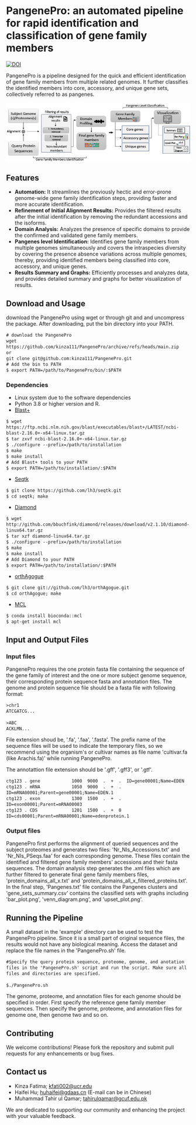 # PangenePro: an automated pipeline for rapid identification and classification of gene family members
[![DOI](https://zenodo.org/badge/DOI/10.5281/zenodo.14661747.svg)](https://doi.org/10.5281/zenodo.14661747)

PangenePro is a pipeline designed for the quick and efficient identification of gene family members from multiple related genomes. It further classifies the identified members into core, accessory, and unique gene sets, collectively referred to as pangenes. 

![PangenePro](https://github.com/kinza111/PangenePro/blob/main/PangenePro.png)

## Features

- **Automation:** It streamlines the previously hectic and error-prone genome-wide gene family identification steps, providing faster and more accurate identification.
- **Refinement of Initial Alignment Results:** Provides the filtered results after the initial identification by removing the redundant accessions and the isoforms.
- **Domain Analysis:** Analyzes the presence of specific domains to provide the confirmed and validated gene family members.
- **Pangenes level Identification:** Identifies gene family members from multiple genomes simultaneously and covers the intraspecies diversity by covering the presence absence variations across multiple genomes, thereby, providing identified members being classified into core, accessory, and unique genes.
- **Results Summary and Graphs:** Efficiently processes and analyzes data, and provides detailed summary and graphs for better visualization of results. 

## Download and Usage
download the PangenePro using wget or through git and and uncompress the package. After downloading, put the bin directory into your PATH.
```
# download the PangenePro
wget https://github.com/kinza111/PangenePro/archive/refs/heads/main.zip
or
git clone git@github.com:kinza111/PangenePro.git
# Add the bin to PATH
$ export PATH=/path/to/PangenePro/bin/:$PATH
```
### Dependencies
- Linux system due to the software dependencies
- Python 3.8 or higher version and R. 
- [Blast+](https://ftp.ncbi.nlm.nih.gov/blast/executables/blast+/LATEST/ncbi-blast-2.16.0+-x64-linux.tar.gz)
```
$ wget https://ftp.ncbi.nlm.nih.gov/blast/executables/blast+/LATEST/ncbi-blast-2.16.0+-x64-linux.tar.gz
$ tar zxvf ncbi-blast-2.16.0+-x64-linux.tar.gz
$ ./configure --prefix=/path/to/installation
$ make
$ make install
# Add Blast+ tools to your PATH
$ export PATH=/path/to/installation/:$PATH
```
- [Seqtk](https://github.com/lh3/seqtk)
```
$ git clone https://github.com/lh3/seqtk.git
$ cd seqtk; make
```
- [Diamond](https://github.com/bbuchfink/diamond)
```
$ wget http://github.com/bbuchfink/diamond/releases/download/v2.1.10/diamond-linux64.tar.gz
$ tar xzf diamond-linux64.tar.gz
$ ./configure --prefix=/path/to/installation
$ make
$ make install
# Add Diamond to your PATH
$ export PATH=/path/to/installation/:$PATH
```
- [orthAgogue](https://github.com/samyeaman/orthagogue)
```
$ git clone git://github.com/lh3/orthAgogue.git
$ cd orthAgogue; make
```
- [MCL](https://github.com/micans/mcl)
```
$ conda install bioconda::mcl
$ apt-get install mcl
```
## Input and Output Files 
### Input files 
PangenePro requires the one protein fasta file containing the sequence of the gene family of interest and the one or more subject genome sequence, their corresponding protein sequence fasta and annotation files. 
The genome and protein sequence file should be a fasta file with following format:
```
>chr1
ATCGATCG...

>ABC
ACKLMN...
```
File extension shoud be, '.fa', '.faa', '.fasta'. The prefix name of the sequence files will be used to indicate the temporary files, so we recommend using the organism's or cultivar names as file name 'cultivar.fa (like Arachis.fa)' while running PangenePro.

The annotattion file extension should be '.gff', '.gff3', or '.gtf'. 
```
ctg123 . gene            1000  9000  .  +  .  ID=gene00001;Name=EDEN
ctg123 . mRNA            1050  9000  .  +  .  ID=mRNA00001;Parent=gene00001;Name=EDEN.1
ctg123 . exon            1300  1500  .  +  .  ID=exon00001;Parent=mRNA00003
ctg123 . CDS             1201  1500  .  +  0  ID=cds00001;Parent=mRNA00001;Name=edenprotein.1
```
### Output files
PangenePro first performs the alignment of queried sequences and the subject proteomes and generates two files: 'Nr_NIs_Accessions.txt' and 'Nr_NIs_PSeqs.faa' for each corresponding genome. These files contain the identified and filtered gene family members' accessions and their fasta sequences. The domain analysis step generates the .xml files which are further filtered to generate final gene family members files, 'protein_domains_all_x.txt' and 'protein_domains_all_x_filtered_proteins.txt'. In the final step, 'Pangenes.txt' file contains the Pangenes clusters and 'gene_sets_summary.csv' contains the classified sets with graphs including 'bar_plot.png', 'venn_diagram.png', and 'upset_plot.png'.

## Running the Pipeline 
A small dataset in the 'example' directory can be used to test the PangenePro pipeline. Since it is a small part of original sequence files, the results would not have any biological meaning. Access the dataset and replace the file names in the 'PangenePro.sh' file. 
    
```
#Specify the query protein sequence, proteome, genome, and anotation files in the 'PangenePro.sh' script and run the script. Make sure all files and directories are specified. 

$./PangenePro.sh
```
The genome, proteome, and annotation files for each genome should be specified in order. First specify the reference gene family member sequences. Then specify the genome, proteome, and annotation files for genome one, then genome two and so on.  

## Contributing
We welcome contributions! Please fork the repository and submit pull requests for any enhancements or bug fixes.

## Contact us
- Kinza Fatima; kfati002@ucr.edu
- Haifei Hu; huhaifei@gdaas.cn (E-mail can be in Chinese)
- Muhammad Tahir ul Qamar; tahirulqamar@gcuf.edu.pk
  
We are dedicated to supporting our community and enhancing the project with your valuable feedback.

